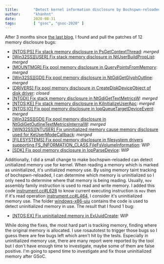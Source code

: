 ```yaml
---
title:       "Detect kernel information disclosure by Bochspwn-reloaded - GSoC 2020 - Final report"
author:      "khanhnt"
date:        2020-08-31
tags:        [ "gsoc", "gsoc-2020" ]
---
```


After 3 months since [the last blog](https://reactos.org/blogs/gsoc-memory-disclosure-week-1/), I found and pull the patches of 12 memory disclosure bugs:

 - [[NTOS:PS] Fix stack memory disclosure in PsGetContextThread](https://github.com/reactos/reactos/pull/3024): *merged*
 - [[Win32SS][USER] Fix stack memory disclosure in NtUserBuildPropList](https://github.com/reactos/reactos/pull/3023): *merged*
 - [[MOUNTMGR] Fix pool memory disclosure in QueryPointsFromMemory](https://github.com/reactos/reactos/pull/3022): *merged*
 - [[Win32SS][GDI] Fix pool memory disclosure in NtGdiGetGlyphOutline](https://github.com/reactos/reactos/pull/3021): *merged*
 - [[DRIVERS] Fix pool memory disclsoure in CreateDiskDeviceObject of disk driver](https://github.com/reactos/reactos/pull/3020): *closed*
 - [[NTGDI] Fix stack memory disclosure in NtGdiGetTextMetricsW](https://github.com/reactos/reactos/pull/2991): *merged*
 - [[NTOS:KE] Fix stack memory disclosure in KiInitializeUserApc](https://github.com/reactos/reactos/pull/2988): *merged*
 - [[NTOS:IO] Fix pool memory disclosure in IopQueueTargetDeviceEvent](https://github.com/reactos/reactos/pull/2966): *merged*
 - [[Win32SS][GDI] Fix pool memory disclosure in NtGdiGetOutlineTextMetricsInternalW](https://github.com/reactos/reactos/pull/2964): *merged*
 - [[WIN32SS][NTUSER] Fix uninitialized memory cause memory disclosure used for KeUserModeCallback](https://github.com/reactos/reactos/pull/2937): *merged*
 - [[FILESYSTEMS] Fix pool memory disclosure in filesystem drivers supporting FS_INFORMATION_CLASS.FileFsVolumeInformation](https://github.com/reactos/reactos/pull/2975): WIP
 - [[SDK] Fix pool memory disclosure in IopParseDevice](https://github.com/reactos/reactos/pull/2926): WIP

Additionally, I did a small change to make bochspwn-reloaded can detect unitialized memory use for kernel. When reading a memory which is marked as uninitialized, it's unitialized memory use. By using memory taint tracking of bochspwn-reloaded, I can determine which memory is uninitialized so I only need to determine where that memory is being reading. Usually, `mov` assembly family instruction is used to read and write memory. I added this code [instrument.cc#L628](https://github.com/reactos/bochspwn-reloaded/blob/master/instrumentation/windows-x86-uiu/instrument.cc#L628) to know current executing instruction is `mov` then if it's read operation [instrument.cc#L464](https://github.com/reactos/bochspwn-reloaded/blob/master/instrumentation/windows-x86-uiu/instrument.cc#L464), I consider it's uninitialized memory use. The folder [windows-x86-uiu](https://github.com/reactos/bochspwn-reloaded/tree/master/instrumentation/windows-x86-uiu) contains the code is used to detect uninitialized memory in use. The result that I found 1 bug:

 - [[NTOS:EX] Fix uninitialized memory in ExUuidCreate](https://github.com/reactos/reactos/pull/3086): WIP

While doing the fixes, the most hard part is tracking memory, finding where the original memory is allocated. I use rosautotest to trigger those bugs so I guess there are few bugs left which aren't hit by the tests. Especially in uninitialized memory use, there are many report were reported by the tool but I don't have enough time to investigate, maybe some of them are false positive. I'm going to spend time to investigate and fix those uninitialized memory after GSoC.